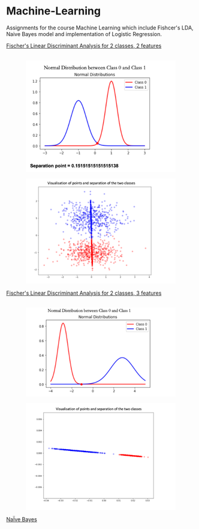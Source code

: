 # Machine-Learning
Assignments for the course Machine Learning which include Fishcer's LDA, Naive Bayes model and implementation of Logistic Regression.

[Fischer's Linear Discriminant Analysis for 2 classes, 2 features](https://github.com/anand-parth/Machine-Learning/blob/master/Assignment%201/Fischer's%20LDA%20Dataset1.ipynb)</br> </br>
<p align="center">
<img src = "Assignment%201/Plots/Q1a.png" width="400">
</p>

<p align="center">
<img src = "Assignment%201/Plots/Q1b.png" width="400">
</p>

[Fischer's Linear Discriminant Analysis for 2 classes, 3 features](https://github.com/anand-parth/Machine-Learning/blob/master/Assignment%201/Fischer's%20LDA%20Dataset2.ipynb)</br> </br>
<p align="center">
<img src = "Assignment%201/Plots/Q2a.png" width="400">
</p>

<p align="center">
<img src = "Assignment%201/Plots/Q2b.png" width="400">
</p>

[NaÏve Bayes](https://github.com/anand-parth/Machine-Learning/blob/master/Assignment%201/NaI%CC%88ve%20Bayes.ipynb) </br> </br>
